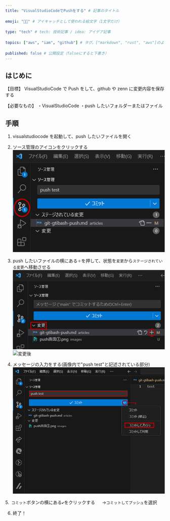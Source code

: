 ```yaml
---
title: "VisualStudioCodeでPushをする" # 記事のタイトル

emoji: "👩‍🚀" # アイキャッチとして使われる絵文字（1文字だけ）

type: "tech" # tech: 技術記事 / idea: アイデア記事

topics: ["aws", "iam", "github"] # タグ。["markdown", "rust", "aws"]のように指定する

published: false # 公開設定（falseにすると下書き）
---
```


## はじめに

【目標】
VisualStudioCode で Push をして、github や zenn に変更内容を保存する

【必要なもの】
・VisualStudioCode
・push したいフォルダーまたはファイル

## 手順

1. visualstudiocode を起動して、push したいファイルを開く

2. ソース管理のアイコンをクリックする
   ![push画面を表示する](https://github.com/NagashimaArisa/zenn/blob/81dcbe54f58c0e0afba873bffd447a8839017bc8/images/kanrigamen.png)

3. push したいファイルの横にある`＋`を押して、状態を`変更`から`ステージされている変更`へ移動させる
   ![変更前](../images/tuika_befor.png)
   ![変更後](../images/tuika_after.png)

4. メッセージの入力をする(画像内で"push test"と記述されている部分)
   ![pushをする](../images/push.png)

5.` コミット`ボタンの横にある`✔`をクリックする
　 →`コミットしてプッシュ`を選択

6. 終了！
